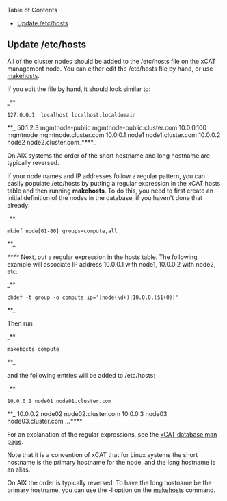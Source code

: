<!-- START doctoc generated TOC please keep comment here to allow auto update -->
<!-- DON'T EDIT THIS SECTION, INSTEAD RE-RUN doctoc TO UPDATE -->
Table of Contents

- [Update /etc/hosts](#update-etchosts)

<!-- END doctoc generated TOC please keep comment here to allow auto update -->

## Update /etc/hosts

All of the cluster nodes should be added to the /etc/hosts file on the xCAT management node. You can either edit the /etc/hosts file by hand, or use [makehosts](http://xcat.sourceforge.net/man8/makehosts.8.html). 

If you edit the file by hand, it should look similar to: 

_**
    
    127.0.0.1  localhost localhost.localdomain

**_ 50.1.2.3 mgmtnode-public mgmtnode-public.cluster.com 10.0.0.100 mgmtnode mgmtnode.cluster.com 10.0.0.1 node1 node1.cluster.com 10.0.0.2 node2 node2.cluster.com_****_

On AIX systems the order of the short hostname and long hostname are typically reversed. 

If your node names and IP addresses follow a regular pattern, you can easily populate /etc/hosts by putting a regular expression in the xCAT hosts table and then running **makehosts**. To do this, you need to first create an initial definition of the nodes in the database, if you haven't done that already: 

_**
    
    mkdef node[01-80] groups=compute,all

**_

_****_ Next, put a regular expression in the hosts table. The following example will associate IP address 10.0.0.1 with node1, 10.0.0.2 with node2, etc: 

_**
    
    chdef -t group -o compute ip='|node(\d+)|10.0.0.($1+0)|'

**_

Then run 

_**
    
    makehosts compute

**_

and the following entries will be added to /etc/hosts: 

_**
    
    10.0.0.1 node01 node01.cluster.com

**_ 10.0.0.2 node02 node02.cluster.com 10.0.0.3 node03 node03.cluster.com ..._****_

For an explanation of the regular expressions, see the [xCAT database man page](http://xcat.sourceforge.net/man5/xcatdb.5.html). 

Note that it is a convention of xCAT that for Linux systems the short hostname is the primary hostname for the node, and the long hostname is an alias. 

On AIX the order is typically reversed. To have the long hostname be the primary hostname, you can use the -l option on the [makehosts](http://xcat.sourceforge.net/man8/makehosts.8.html) command. 
